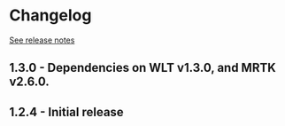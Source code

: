 # Changelog

[See release notes](https://github.com/microsoft/MixedReality-WorldLockingTools-Unity/releases)

## 1.3.0 - Dependencies on WLT v1.3.0, and MRTK v2.6.0.

## 1.2.4 - Initial release

